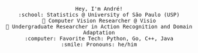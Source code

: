 <p align="center">
  <br>
  <samp>
    Hey, I'm André! <br>
    :school: Statistics @ University of São Paulo (USP)<br>
    🔭 Computer Vision Researcher @ Visio <br>
    🔬 Undergraduate Researcher in Action Recognition and Domain Adaptation<br>
    :computer: Favorite Tech: Python, Go, C++, Java <br>
    :smile: Pronouns: he/him <br>
  </samp>
</p>
